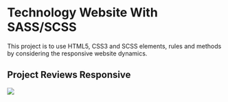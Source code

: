 # Technology Website With SASS/SCSS

This project is to use HTML5, CSS3 and SCSS elements, rules and methods by considering the responsive website dynamics.

## Project Reviews Responsive

![](/images/Basitwebsitesi18.gif)

